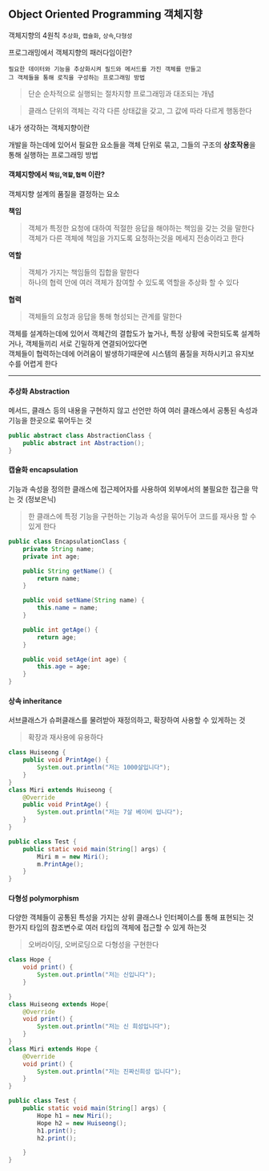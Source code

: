 ## Object Oriented Programming 객체지향

객체지향의 4원칙
`추상화`, `캡슐화`, `상속`,`다형성`

프로그래밍에서 객체지향의 패러다임이란?

```
필요한 데이터와 기능을 추상화시켜 필드와 메서드를 가진 객체를 만들고
그 객체들을 통해 로직을 구성하는 프로그래밍 방법
```

> 단순 순차적으로 실행되는 절차지향 프로그래밍과 대조되는 개념

> 클래스 단위의 객체는 각각 다른 상태값을 갖고, 그 값에 따라 다르게 행동한다

내가 생각하는 객체지향이란

개발을 하는데에 있어서 필요한 요소들을 객체 단위로 묶고, 그들의 구조의 **상호작용**을 통해 실행하는 프로그래밍 방법

#### 객체지향에서 `책임`,`역할`,`협력` 이란?

객체지향 설계의 품질을 결정하는 요소

**책임**

> 객체가 특정한 요청에 대하여 적절한 응답을 해야하는 책임을 갖는 것을 말한다  
> 객체가 다른 객체에 책임을 가지도록 요청하는것을 메세지 전송이라고 한다

**역할**

> 객체가 가지는 책임들의 집합을 말한다  
> 하나의 협력 안에 여러 객체가 참여할 수 있도록 역할을 추상화 할 수 있다

**협력**

> 객체들의 요청과 응답을 통해 형성되는 관계를 말한다

객체를 설계하는데에 있어서
객체간의 결합도가 높거나, 특정 상황에 국한되도록 설계하거나, 객체들끼리 서로 긴밀하게 연결되어있다면  
객체들이 협력하는데에 어려움이 발생하기때문에 시스템의 품질을 저하시키고 유지보수를 어렵게 한다

---

#### 추상화 Abstraction

메서드, 클래스 등의 내용을 구현하지 않고 선언만 하여 여러 클래스에서 공통된 속성과 기능을 한곳으로 묶어두는 것

```java
public abstract class AbstractionClass {
    public abstract int Abstraction();
}
```

#### 캡슐화 encapsulation

기능과 속성을 정의한 클래스에 접근제어자를 사용하여 외부에서의 불필요한 접근을 막는 것 (정보은닉)

> 한 클래스에 특정 기능을 구현하는 기능과 속성을 묶어두어 코드를 재사용 할 수 있게 한다

```java
public class EncapsulationClass {
    private String name;
    private int age;

    public String getName() {
        return name;
    }

    public void setName(String name) {
        this.name = name;
    }

    public int getAge() {
        return age;
    }

    public void setAge(int age) {
        this.age = age;
    }
}
```

#### 상속 inheritance

서브클래스가 슈퍼클래스를 물려받아 재정의하고, 확장하여 사용할 수 있게하는 것

> 확장과 재사용에 유용하다

```java
class Huiseong {
    public void PrintAge() {
        System.out.println("저는 1000살입니다");
    }
}
class Miri extends Huiseong {
    @Override
    public void PrintAge() {
        System.out.println("저는 7살 베이비 입니다");
    }
}

public class Test {
    public static void main(String[] args) {
        Miri m = new Miri();
        m.PrintAge();
    }
}
```

#### 다형성 polymorphism

다양한 객체들이 공통된 특성을 가지는 상위 클래스나 인터페이스를 통해 표현되는 것
한가지 타입의 참조변수로 여러 타입의 객체에 접근할 수 있게 하는것

> 오버라이딩, 오버로딩으로 다형성을 구현한다

```java
class Hope {
    void print() {
        System.out.println("저는 신입니다");
    }

}
class Huiseong extends Hope{
    @Override
    void print() {
        System.out.println("저는 신 희성입니다");
    }
}
class Miri extends Hope {
    @Override
    void print() {
        System.out.println("저는 진짜신희성 입니다");
    }
}

public class Test {
    public static void main(String[] args) {
        Hope h1 = new Miri();
        Hope h2 = new Huiseong();
        h1.print();
        h2.print();

    }
}
```
